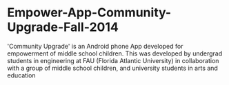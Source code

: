 Empower-App-Community-Upgrade-Fall-2014
=======================================

'Community Upgrade' is an Android phone App developed for empowerment of middle school children. This was developed by undergrad students in engineering at FAU (Florida Atlantic University) in collaboration with a group of middle school children, and university students in arts and education
